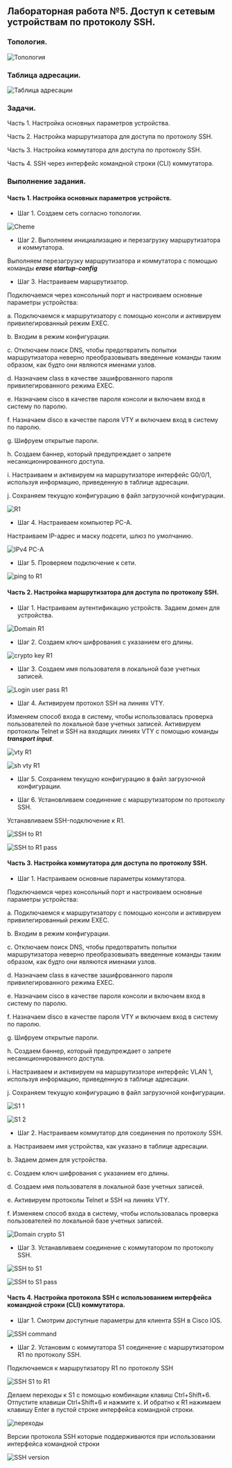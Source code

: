 ## Лабораторная работа №5. Доступ к сетевым устройствам по протоколу SSH.

### Топология.

![Топология](https://github.com/Shure0407/Network_engineer/assets/162669909/0f18e170-2491-46a1-ac97-c24ffc17f1b3)

### Таблица адресации.

![Таблица адресации](https://github.com/Shure0407/Network_engineer/assets/162669909/60cf8c08-4248-429f-aaec-cd36a46b253c)

### Задачи.
Часть 1. Настройка основных параметров устройства.

Часть 2. Настройка маршрутизатора для доступа по протоколу SSH.

Часть 3. Настройка коммутатора для доступа по протоколу SSH.

Часть 4. SSH через интерфейс командной строки (CLI) коммутатора.

### Выполнение задания.

#### Часть 1. Настройка основных параметров устройств.

- Шаг 1. Создаем сеть согласно топологии.

![Cheme](https://github.com/Shure0407/Network_engineer/assets/162669909/b6efc62f-4b1f-4d96-8fd3-c35c55ea2b63)

- Шаг 2. Выполняем инициализацию и перезагрузку маршрутизатора и коммутатора.

Выполняем перезагрузку маршрутизатора и коммутатора с помощью команды ***erase startup-config***

- Шаг 3. Настраиваем маршрутизатор.

Подключаемся через консольный порт и настроиваем основные параметры устройства:

a. Подключаемся к маршрутизатору с помощью консоли и активируем привилегированный режим EXEC.
                
b. Входим в режим конфигурации.
                
c. Отключаем поиск DNS, чтобы предотвратить попытки маршрутизатора неверно преобразовывать введенные команды таким образом, как будто они являются именами узлов.
          
d. Назначаем class в качестве зашифрованного пароля привилегированного режима EXEC.
                
e. Назначаем cisco в качестве пароля консоли и включаем вход в систему по паролю.
                
f. Назначаем disco в качестве пароля VTY и включаем вход в систему по паролю.
                
g. Шифруем открытые пароли.
                
h. Создаем баннер, который предупреждает о запрете несанкционированного доступа.
                
i. Настраиваем и активируем на маршрутизаторе интерфейс G0/0/1, используя информацию, приведенную в таблице адресации.
                
j. Сохраняем текущую конфигурацию в файл загрузочной конфигурации.

![R1](https://github.com/Shure0407/Network_engineer/assets/162669909/227aacb7-67ae-432a-a05c-c8bf819a1096)

- Шаг 4. Настраиваем компьютер PC-A.

Настраиваем IP-адрес и маску подсети, шлюз по умолчанию.

![IPv4 PC-A](https://github.com/Shure0407/Network_engineer/assets/162669909/cc934d0c-a6b1-41fc-9e0b-2b7593e4d96b)
  
- Шаг 5. Проверяем подключение к сети.

![ping to R1](https://github.com/Shure0407/Network_engineer/assets/162669909/c085d9e1-f897-422d-a0e8-54d4a967e1f2)

#### Часть 2. Настройка маршрутизатора для доступа по протоколу SSH.

- Шаг 1. Настраиваем аутентификацию устройств.
Задаем домен для устройства.

![Domain R1](https://github.com/Shure0407/Network_engineer/assets/162669909/9460a570-ecbb-438d-9b53-c63a5777e8d8)

- Шаг 2. Создаем ключ шифрования с указанием его длины.

![crypto key R1](https://github.com/Shure0407/Network_engineer/assets/162669909/8eb07a2e-dd50-4c29-83fc-03b2735955de)

- Шаг 3. Создаем имя пользователя в локальной базе учетных записей.

![Login user pass R1](https://github.com/Shure0407/Network_engineer/assets/162669909/eb32d844-bf6a-4ab3-9e10-d36ce27cc693)

- Шаг 4. Активируем протокол SSH на линиях VTY.

Изменяем способ входа в систему, чтобы использовалась проверка пользователей по локальной базе учетных записей.
Активируем протоколы Telnet и SSH на входящих линиях VTY с помощью команды ***transport input***.

![vty R1](https://github.com/Shure0407/Network_engineer/assets/162669909/0792a63d-5957-456e-a7cc-e8681f16848a)

![sh vty R1](https://github.com/Shure0407/Network_engineer/assets/162669909/553e6955-7a00-4641-ab99-30c17e9a5e3a)

- Шаг 5. Сохраняем текущую конфигурацию в файл загрузочной конфигурации.

- Шаг 6. Установливаем соединение с маршрутизатором по протоколу SSH.

Устанавливаем SSH-подключение к R1.

![SSH to R1](https://github.com/Shure0407/Network_engineer/assets/162669909/246ba90e-01f5-489b-817c-72358ef7fc41)

![SSH to R1 pass](https://github.com/Shure0407/Network_engineer/assets/162669909/aee1a707-911e-4339-96e9-016cb7a76de7)

#### Часть 3. Настройка коммутатора для доступа по протоколу SSH.

- Шаг 1. Настраиваем основные параметры коммутатора.

Подключаемся через консольный порт и настроиваем основные параметры устройства:

a. Подключаемся к маршрутизатору с помощью консоли и активируем привилегированный режим EXEC.
                
b. Входим в режим конфигурации.
                
c. Отключаем поиск DNS, чтобы предотвратить попытки маршрутизатора неверно преобразовывать введенные команды таким образом, как будто они являются именами узлов.
          
d. Назначаем class в качестве зашифрованного пароля привилегированного режима EXEC.
                
e. Назначаем cisco в качестве пароля консоли и включаем вход в систему по паролю.
                
f. Назначаем disco в качестве пароля VTY и включаем вход в систему по паролю.
                
g. Шифруем открытые пароли.
                
h. Создаем баннер, который предупреждает о запрете несанкционированного доступа.
                
i. Настраиваем и активируем на маршрутизаторе интерфейс VLAN 1, используя информацию, приведенную в таблице адресации.
                
j. Сохраняем текущую конфигурацию в файл загрузочной конфигурации.

![S1 1](https://github.com/Shure0407/Network_engineer/assets/162669909/57181135-05c1-4925-838b-b90db7174d69)

![S1 2](https://github.com/Shure0407/Network_engineer/assets/162669909/3e9a7222-266f-4fba-a5bd-e9fce56ed9b3)

- Шаг 2. Настраиваем коммутатор для соединения по протоколу SSH.

a. Настраиваем имя устройства, как указано в таблице адресации.

b. Задаем домен для устройства.

c. Создаем ключ шифрования с указанием его длины.

d. Создаем имя пользователя в локальной базе учетных записей.

e. Активируем протоколы Telnet и SSH на линиях VTY.

f. Изменяем способ входа в систему, чтобы использовалась проверка пользователей по локальной базе учетных записей.

![Domain crypto S1](https://github.com/Shure0407/Network_engineer/assets/162669909/6d933165-0596-4247-af47-732c150d8fe6)

- Шаг 3. Устанавливаем соединение с коммутатором по протоколу SSH.

![SSH to S1](https://github.com/Shure0407/Network_engineer/assets/162669909/cee6bf9e-f87d-47b2-9eca-531d84321791)

![SSH to S1 pass](https://github.com/Shure0407/Network_engineer/assets/162669909/e7b5fdc9-a42d-40b5-8fa5-194c195d0426)

#### Часть 4. Настройка протокола SSH с использованием интерфейса командной строки (CLI) коммутатора.

- Шаг 1. Смотрим доступные параметры для клиента SSH в Cisco IOS.

![SSH command](https://github.com/Shure0407/Network_engineer/assets/162669909/04fcc5a6-631a-4829-85b7-a838f78321f6)

- Шаг 2. Установим с коммутатора S1 соединение с маршрутизатором R1 по протоколу SSH.

Подключаемся к маршрутизатору R1 по протоколу SSH

![SSH S1 to R1](https://github.com/Shure0407/Network_engineer/assets/162669909/3ece858a-0f5d-478d-ad7e-beacbb9470aa)

Делаем переходы к S1 с помощью комбинации клавиш Ctrl+Shift+6. Отпустите клавиши Ctrl+Shift+6 и нажмите x.
И обратно к R1 нажимаем клавишу Enter в пустой строке интерфейса командной строки.

![переходы](https://github.com/Shure0407/Network_engineer/assets/162669909/f168a2f7-9757-4701-842c-34b8a0b5948e)

Версии протокола SSH которые поддерживаются при использовании интерфейса командной строки

![SSH version](https://github.com/Shure0407/Network_engineer/assets/162669909/462ed3bf-2cc0-49db-883a-a170feafaa2e)
